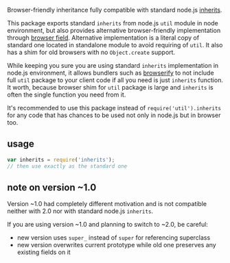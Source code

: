 Browser-friendly inheritance fully compatible with standard node.js[inherits](http://nodejs.org/api/util.html#util_util_inherits_constructor_superconstructor).This package exports standard `inherits` from node.js `util` module innode environment, but also provides alternative browser-friendlyimplementation through [browserfield](https://gist.github.com/shtylman/4339901). Alternativeimplementation is a literal copy of standard one located in standalonemodule to avoid requiring of `util`. It also has a shim for oldbrowsers with no `Object.create` support.While keeping you sure you are using standard `inherits`implementation in node.js environment, it allows bundlers such as[browserify](https://github.com/substack/node-browserify) to notinclude full `util` package to your client code if all you need isjust `inherits` function. It worth, because browser shim for `util`package is large and `inherits` is often the single function you needfrom it.It's recommended to use this package instead of`require('util').inherits` for any code that has chances to be usednot only in node.js but in browser too.## usage```jsvar inherits = require('inherits');// then use exactly as the standard one```## note on version ~1.0Version ~1.0 had completely different motivation and is not compatibleneither with 2.0 nor with standard node.js `inherits`.If you are using version ~1.0 and planning to switch to ~2.0, becareful:* new version uses `super_` instead of `super` for referencing  superclass* new version overwrites current prototype while old one preserves any  existing fields on it